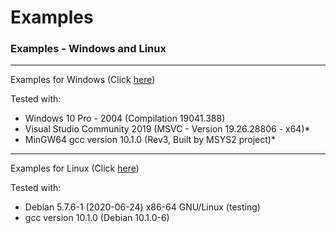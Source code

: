 # Examples  


### Examples - Windows and Linux
---
Examples for Windows (Click [here][1])

Tested with:

* Windows 10 Pro - 2004 (Compilation 19041.388)
* Visual Studio Community 2019 (MSVC - Version 19.26.28806 - x64)*
* MinGW64 gcc version 10.1.0 (Rev3, Built by MSYS2 project)*

---

Examples for Linux (Click [here][2])

Tested with:

* Debian 5.7.6-1 (2020-06-24) x86-64 GNU/Linux (testing)
* gcc version 10.1.0 (Debian 10.1.0-6)

[1]: ./windows
[2]: ./linux